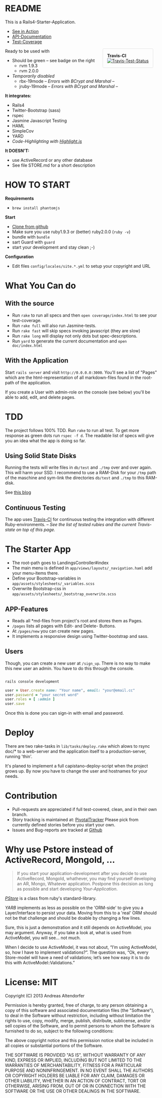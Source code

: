 <div id='page-index'></div>

# README

This is a Rails4-Starter-Application.

* [See in Action](http://yarb.iboard.cc/)
* [API-Documentation](http://dav.iboard.cc/container/yarb/doc/index.html)
* [Test-Coverage](http://dav.iboard.cc/container/yarb/coverage/index.html)

<div style='float: right; padding: 1em; margin-right: 1em; border: 1px solid #ddd; border-radius: 0.25em; '>
<strong>Travis-CI</strong><br/>
<a href='https://travis-ci.org/iboard/yarb'><img src='https://travis-ci.org/iboard/yarb.png' alt='Travis-Test-Status'/></a>
</div>

Ready to be used with

  * Should be green – see badge on the right
    * rvm 1.9.3
    * rvm 2.0.0
  * _Temporarily disabled_
    * rbx-19mode – _Errors with BCrypt and Marshal_ –
    * jruby-19mode – _Errors with BCrypt and Marshal_ –

**It integrates:**

  * Rails4
  * Twitter-Bootstrap (sass)
  * rspec
  * Jasmine Javascript Testing
  * HAML
  * SimpleCov
  * YARD
  * _Code-Highlighting with
    [Highlight.js](https://github.com/isagalaev/highlight.js)_

**It DOESN'T:**

  * use ActiveRecord or any other database
  * See file STORE.md for a short description

# HOW TO START

**Requirements**

  * `brew install phantomjs`

**Start**

  * [Clone from github](https://github.com/iboard/yarb)
  * Make sure you use ruby1.9.3 or (better) ruby2.0.0 (`ruby -v`)
  * bundle with `bundle`
  * sart Guard with `guard`
  * start your development and stay clean ;-)

**Configuration**

  * Edit files `config/locales/site.*.yml` to setup your copyright and URL

# What You Can do

## With the source

  * Run `rake` to run all specs and then `open coverage/index.html` to see your test-coverage.
  * Run `rake full` will also run Jasmine-tests.
  * Run `rake fast` will skip specs invoking javascript (they are slow)
  * Run `rake long` will display not only dots but spec-descriptions.
  * Run `yard` to generate the current documentation and `open doc/index.html`

## With the Application

Start `rails server` and visit `http://0.0.0.0:3000`. You'll see a list
of "Pages" which are the html-representation of all markdown-files found
in the root-path of the application.

If you create a User with admin-role on the console (see below) you'll
be able to add, edit, and delete pages.

# TDD

The project follows 100% TDD. Run `rake` to run all test.
To get more response as green dots run `rspec -f d`. The readable list
of specs will give you an idea what the app is doing so far.

## Using Solid State Disks

Running the tests will write files in `db/test` and `./tmp` over and over
again. This will harm your SSD. I recommend to use a RAM-Disk for your
`/tmp` path of the maschine and sym-link the directories `db/test` and
`./tmp` to this RAM-disk.

See [this blog](http://blog.alutam.com/2012/04/01/optimizing-macos-x-lion-for-ssd/)

## Continuous Testing

The app uses [Travis-CI](https://travis-ci.org/iboard/yarb) for continuous testing
the integration with different Ruby-environments. – _See the list of
tested rubies and the current Travis-state on top of this page._

# The Starter App

  * The root-path goes to LandingsController#index
  * The main menu is defined in `app/views/layouts/_navigation.haml` add your menu-items there.
  * Define your Bootstrap-variables in `app/assets/stylesheets/_variables.scss`
  * Overwrite Bootstrap-css in `app/assets/stylesheets/_bootstrap_overwrite.scss`

## APP-Features

  * Reads all *md-files from project's root and stores them as Pages.
  * `/pages` lists all pages with Edit- and Delete- Buttons.
  * At `/pages/new` you can create new pages.
  * It implements a responsive design using Twitter-bootstrap and sass.

## Users

Though, you can create a new user at `/sign_up`. There is no way
to make this new user an admin. You have to do this through the console.

```ruby

rails console development

user = User.create name: "Your name", email: "your@email.cc"
user.password = "your secret word"
user.roles = [ :admin ]
user.save

```

Once this is done you can sign-in with email and password.

# Deploy

There are two rake-tasks in `lib/tasks/deploy.rake` which alows to
rsync doc/* to a web-server and the application itself to a
production-server, running 'thin'.

It's planed to implement a full capistano-deploy-script when the project
grows up. By now you have to change the user and hostnames for your
needs.


# Contribution

  * Pull-requests are appreciated if full test-covered, clean, and in
    their own branch.
  * Story tracking is maintained at:
    [PivotalTracker](https://www.pivotaltracker.com/projects/891652/overview)
    Please pick from currently defined stories before you start your
    own.
  * Issues and Bug-reports are tracked at
    [Github](https://github.com/iboard/yarb/issues)


# Why use Pstore instead of ActiveRecord, MongoId, ...

> If you start your application-development after you decide to use
> ActiveRecord, MongoId, whathever, you may find yourself developing
> an AR, Mongo, Whatever application.
> Postpone this decision as long as possible and start developing
> *Your-Application*.

*[PStore](http://ruby-doc.org/stdlib-1.9.3/libdoc/pstore/rdoc/PStore.html)* is a class from ruby's standard-library.

_YARB_ implements as less as possible on the
'ORM-side' to give you a Layer/Interface to persist your data.
Moving from this to a 'real' ORM should not be that challenge and
should be doable by changing a few lines.

Sure, this is just a demonstration and it still depends on ActiveModel,
you may argument. Anyway, if you take a look at, what is used from
ActiveModel, you will see… not much.

When I decide to use ActiveModel, it was not about, “I’m using
ActiveModel, so, how I have to implement validations?”. The question
was, “Ok, every Store-model will have a need of validations; let’s see
how easy it is to do this with ActiveModel::Validations.”


# License: MIT

Copyright (C) 2013 Andreas Altendorfer

Permission is hereby granted, free of charge, to any person obtaining
a copy of this software and associated documentation files (the "Software"),
to deal in the Software without restriction, including without limitation
the rights to use, copy, modify, merge, publish, distribute, sublicense,
and/or sell copies of the Software, and to permit persons to whom the
Software is furnished to do so, subject to the following conditions:

The above copyright notice and this permission notice shall be included
in all copies or substantial portions of the Software.

THE SOFTWARE IS PROVIDED "AS IS", WITHOUT WARRANTY OF ANY KIND,
EXPRESS OR IMPLIED, INCLUDING BUT NOT LIMITED TO THE WARRANTIES
OF MERCHANTABILITY, FITNESS FOR A PARTICULAR PURPOSE AND NONINFRINGEMENT.
IN NO EVENT SHALL THE AUTHORS OR COPYRIGHT HOLDERS BE LIABLE FOR ANY CLAIM,
DAMAGES OR OTHER LIABILITY, WHETHER IN AN ACTION OF CONTRACT,
TORT OR OTHERWISE, ARISING FROM, OUT OF OR IN CONNECTION WITH THE SOFTWARE
OR THE USE OR OTHER DEALINGS IN THE SOFTWARE.


